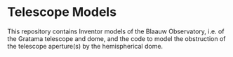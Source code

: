 # Telescope Models

This repository contains Inventor models of the Blaauw Observatory, i.e. of the Gratama telescope and dome, and the code to model the obstruction of the telescope aperture(s) by the hemispherical dome.